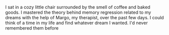 I sat in a cozy little chair surrounded by the smell of coffee and baked goods.  I mastered the theory behind memory regression related to my dreams with the help of Margo, my therapist, over the past few days.  I could think of a time in my life and find whatever dream I wanted.  I'd never remembered them before
<!--stackedit_data:
eyJoaXN0b3J5IjpbLTU3NDIyOTA2OV19
-->